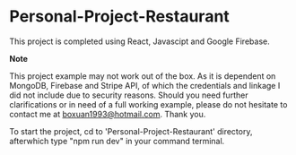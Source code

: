 # Personal-Project-Restaurant

This project is completed using React, Javascipt and Google Firebase. 

**Note**

This project example may not work out of the box. As it is dependent on MongoDB, Firebase and Stripe API, of which the credentials and linkage I did not include due to security reasons. Should you need further clarifications or in need of a full working example, please do not hesitate to contact me at boxuan1993@hotmail.com. Thank you. 

To start the project, cd to 'Personal-Project-Restaurant' directory, afterwhich type "npm run dev" in your command terminal.
